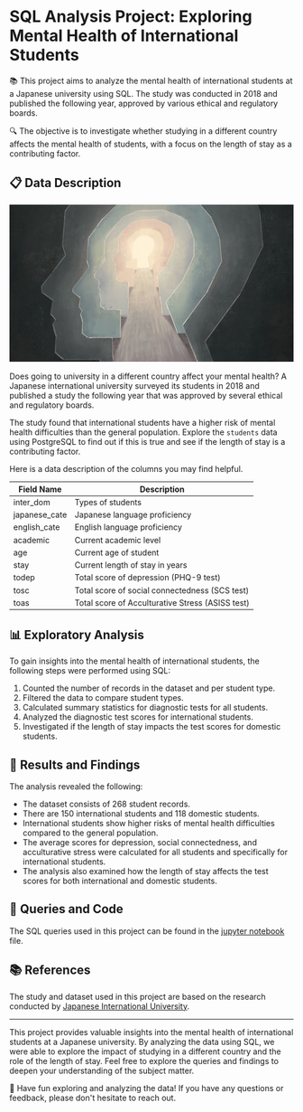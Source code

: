 # SQL Analysis Project: Exploring Mental Health of International Students

📚 This project aims to analyze the mental health of international students at a Japanese university using SQL. The study was conducted in 2018 and published the following year, approved by various ethical and regulatory boards.

🔍 The objective is to investigate whether studying in a different country affects the mental health of students, with a focus on the length of stay as a contributing factor.

## 📋 Data Description

![Illustration of silhouetted heads](mentalhealth.jpg)

Does going to university in a different country affect your mental health? A Japanese international university surveyed its students in 2018 and published a study the following year that was approved by several ethical and regulatory boards.

The study found that international students have a higher risk of mental health difficulties than the general population. Explore the `students` data using PostgreSQL to find out if this is true and see if the length of stay is a contributing factor.

Here is a data description of the columns you may find helpful.

| Field Name    | Description                                      | 
| ------------- | ------------------------------------------------ |
| inter_dom     | Types of students                                |
| japanese_cate | Japanese language proficiency                    | 
| english_cate  | English language proficiency                     |
| academic      | Current academic level                           | 
| age           | Current age of student                           |
| stay          | Current length of stay in years                  |
| todep         | Total score of depression (PHQ-9 test)           |
| tosc          | Total score of social connectedness (SCS test)   |
| toas          | Total score of Acculturative Stress (ASISS test) |

## 📊 Exploratory Analysis

To gain insights into the mental health of international students, the following steps were performed using SQL:

1. Counted the number of records in the dataset and per student type.
2. Filtered the data to compare student types.
3. Calculated summary statistics for diagnostic tests for all students.
4. Analyzed the diagnostic test scores for international students.
5. Investigated if the length of stay impacts the test scores for domestic students.

## 🧪 Results and Findings

The analysis revealed the following:

- The dataset consists of 268 student records.
- There are 150 international students and 118 domestic students.
- International students show higher risks of mental health difficulties compared to the general population.
- The average scores for depression, social connectedness, and acculturative stress were calculated for all students and specifically for international students.
- The analysis also examined how the length of stay affects the test scores for both international and domestic students.

## 📑 Queries and Code

The SQL queries used in this project can be found in the [jupyter notebook](students_mental_health.ipynb) file.

## 📚 References

The study and dataset used in this project are based on the research conducted by [Japanese International University](example-link-to-the-study).

---

This project provides valuable insights into the mental health of international students at a Japanese university. By analyzing the data using SQL, we were able to explore the impact of studying in a different country and the role of the length of stay. Feel free to explore the queries and findings to deepen your understanding of the subject matter.

🌟 Have fun exploring and analyzing the data! If you have any questions or feedback, please don't hesitate to reach out.
